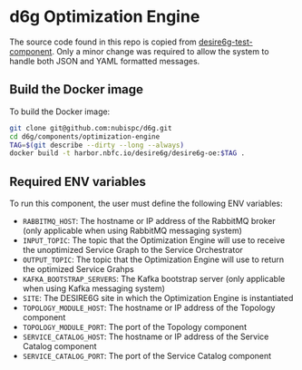 # d6g Optimization Engine

The source code found in this repo is copied from [desire6g-test-component](https://github.com/anestisdalgkitsis/desire6g-test-component).
Only a minor change was required to allow the system to handle both JSON and YAML formatted messages.

## Build the Docker image

To build the Docker image:

```bash
git clone git@github.com:nubispc/d6g.git
cd d6g/components/optimization-engine
TAG=$(git describe --dirty --long --always)
docker build -t harbor.nbfc.io/desire6g/desire6g-oe:$TAG .
```

## Required ENV variables

To run this component, the user must define the following ENV variables:

- `RABBITMQ_HOST`: The hostname or IP address of the RabbitMQ broker (only applicable when using RabbitMQ messaging system)
- `INPUT_TOPIC`: The topic that the Optimization Engine will use to receive the unoptimized Service Graph to the Service Orchestrator
- `OUTPUT_TOPIC`: The topic that the Optimization Engine will use to return the optimized Service Grahps
- `KAFKA_BOOTSTRAP_SERVERS`: The Kafka bootstrap server (only applicable when using Kafka messaging system)
- `SITE`: The DESIRE6G site in which the Optimization Engine is instantiated
- `TOPOLOGY_MODULE_HOST`: The hostname or IP address of the Topology component
- `TOPOLOGY_MODULE_PORT`: The port of the Topology component
- `SERVICE_CATALOG_HOST`: The hostname or IP address of the Service Catalog component
- `SERVICE_CATALOG_PORT`: The port of the Service Catalog component
